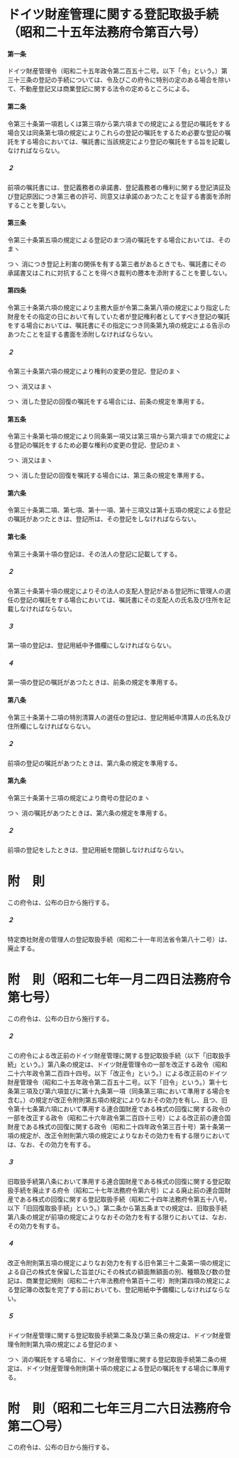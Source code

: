 # ドイツ財産管理に関する登記取扱手続（昭和二十五年法務府令第百六号）
#### 第一条
ドイツ財産管理令（昭和二十五年政令第二百五十二号。以下「令」という。）第三十三条の登記の手続については、令及びこの府令に特別の定のある場合を除いて、不動産登記又は商業登記に関する法令の定めるところによる。
#### 第二条
令第三十条第一項若しくは第三項から第六項までの規定による登記の嘱託をする場合又は同条第七項の規定によりこれらの登記の嘱託をするため必要な登記の嘱託をする場合においては、嘱託書に当該規定により登記の嘱託をする旨を記載しなければならない。
##### ２
前項の嘱託書には、登記義務者の承諾書、登記義務者の権利に関する登記済証及び登記原因につき第三者の許可、同意又は承諾のあつたことを証する書面を添附することを要しない。
#### 第三条
令第三十条第五項の規定による登記のまつ消の嘱託をする場合においては、そのまヽ

つヽ
消につき登記上利害の関係を有する第三者があるときでも、嘱託書にその承諾書又はこれに対抗することを得べき裁判の謄本を添附することを要しない。
#### 第四条
令第三十条第六項の規定により主務大臣が令第二条第八項の規定により指定した財産をその指定の日において有していた者が登記権利者としてすべき登記の嘱託をする場合においては、嘱託書にその指定につき同条第九項の規定による告示のあつたことを証する書面を添附しなければならない。
##### ２
令第三十条第六項の規定により権利の変更の登記、登記のまヽ

つヽ
消又はまヽ

つヽ
消した登記の回復の嘱託をする場合には、前条の規定を準用する。
#### 第五条
令第三十条第七項の規定により同条第一項又は第三項から第六項までの規定による登記の嘱託をするため必要な権利の変更の登記、登記のまヽ

つヽ
消又はまヽ

つヽ
消した登記の回復を嘱託する場合には、第三条の規定を準用する。
#### 第六条
令第三十条第二項、第七項、第十一項、第十三項又は第十五項の規定による登記の嘱託があつたときは、登記所は、その登記をしなければならない。
#### 第七条
令第三十条第十項の登記は、その法人の登記に記載してする。
##### ２
令第三十条第十項の規定によりその法人の支配人登記がある登記所に管理人の選任の登記の嘱託をする場合においては、嘱託書にその支配人の氏名及び住所を記載しなければならない。
##### ３
第一項の登記は、登記用紙中予備欄にしなければならない。
##### ４
第一項の登記の嘱託があつたときは、前条の規定を準用する。
#### 第八条
令第三十条第十二項の特別清算人の選任の登記は、登記用紙中清算人の氏名及び住所欄にしなければならない。
##### ２
前項の登記の嘱託があつたときは、第六条の規定を準用する。
#### 第九条
令第三十条第十三項の規定により商号の登記のまヽ

つヽ
消の嘱託があつたときは、第六条の規定を準用する。
##### ２
前項の登記をしたときは、登記用紙を閉鎖しなければならない。
# 附　則
この府令は、公布の日から施行する。
##### ２
特定商社財産の管理人の登記取扱手続（昭和二十一年司法省令第八十二号）は、廃止する。
# 附　則（昭和二七年一月二四日法務府令第七号）
この府令は、公布の日から施行する。
##### ２
この府令による改正前のドイツ財産管理に関する登記取扱手続（以下「旧取扱手続」という。）第八条の規定は、ドイツ財産管理令の一部を改正する政令（昭和二十六年政令第二百四十四号。以下「改正令」という。）による改正前のドイツ財産管理令（昭和二十五年政令第二百五十二号。以下「旧令」という。）第十七条第三項及び第六項並びに第十九条第一項（同条第三項において準用する場合を含む。）の規定が改正令附則第五項の規定によりなおその効力を有し、且つ、旧令第十七条第六項において準用する連合国財産である株式の回復に関する政令の一部を改正する政令（昭和二十六年政令第二百四十三号）による改正前の連合国財産である株式の回復に関する政令（昭和二十四年政令第三百十号）第十条第一項の規定が、改正令附則第六項の規定によりなおその効力を有する限りにおいては、なお、その効力を有する。
##### ３
旧取扱手続第八条において準用する連合国財産である株式の回復に関する登記取扱手続を廃止する府令（昭和二十七年法務府令第六号）による廃止前の連合国財産である株式の回復に関する登記取扱手続（昭和二十四年法務府令第五十八号。以下「旧回復取扱手続」という。）第二条から第五条までの規定は、旧取扱手続第八条の規定が前項の規定によりなおその効力を有する限りにおいては、なお、その効力を有する。
##### ４
改正令附則第五項の規定によりなお効力を有する旧令第三十二条第一項の規定による自己の株式を保留した旨並びにその株式の額面無額面の別、種類及び数の登記は、商業登記規則（昭和二十六年法務府令第百十二号）附則第四項の規定による登記簿の改製を完了する前においても、登記用紙中予備欄にしなければならない。
##### ５
ドイツ財産管理に関する登記取扱手続第二条及び第三条の規定は、ドイツ財産管理令附則第九項の規定による登記のまヽ

つヽ
消の嘱託をする場合に、ドイツ財産管理に関する登記取扱手続第二条の規定は、ドイツ財産管理令附則第十項の規定による登記の嘱託をする場合に準用する。
# 附　則（昭和二七年三月二六日法務府令第二〇号）
この府令は、公布の日から施行する。

